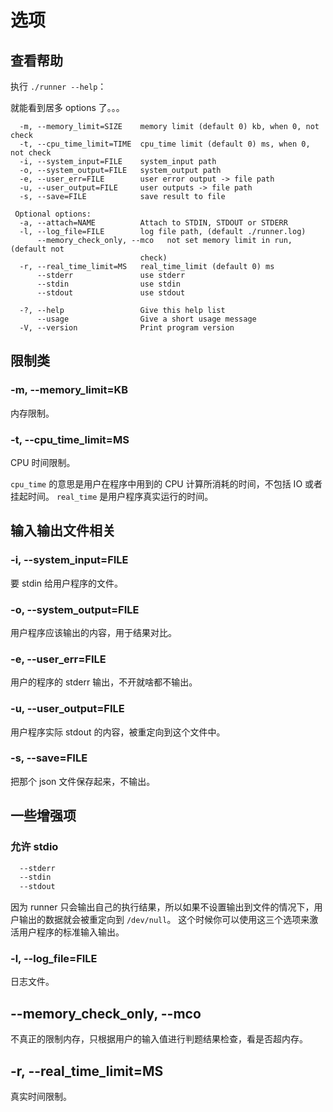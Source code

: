 # 选项

## 查看帮助

执行 `./runner --help`：

就能看到居多 options 了。。。

```shell
  -m, --memory_limit=SIZE    memory limit (default 0) kb, when 0, not check
  -t, --cpu_time_limit=TIME  cpu_time limit (default 0) ms, when 0, not check
  -i, --system_input=FILE    system_input path
  -o, --system_output=FILE   system_output path
  -e, --user_err=FILE        user error output -> file path
  -u, --user_output=FILE     user outputs -> file path
  -s, --save=FILE            save result to file

 Optional options:
  -a, --attach=NAME          Attach to STDIN, STDOUT or STDERR
  -l, --log_file=FILE        log file path, (default ./runner.log)
      --memory_check_only, --mco   not set memory limit in run, (default not
                             check)
  -r, --real_time_limit=MS   real_time_limit (default 0) ms
      --stderr               use stderr
      --stdin                use stdin
      --stdout               use stdout

  -?, --help                 Give this help list
      --usage                Give a short usage message
  -V, --version              Print program version
```

## 限制类

### -m, --memory_limit=KB

内存限制。

### -t, --cpu_time_limit=MS

CPU 时间限制。

`cpu_time` 的意思是用户在程序中用到的 CPU 计算所消耗的时间，不包括 IO 或者挂起时间。
`real_time` 是用户程序真实运行的时间。

## 输入输出文件相关

### -i, --system_input=FILE

要 stdin 给用户程序的文件。

### -o, --system_output=FILE

用户程序应该输出的内容，用于结果对比。

### -e, --user_err=FILE

用户的程序的 stderr 输出，不开就啥都不输出。

### -u, --user_output=FILE

用户程序实际 stdout 的内容，被重定向到这个文件中。

### -s, --save=FILE

把那个 json 文件保存起来，不输出。

## 一些增强项

### 允许 stdio

```txt
  --stderr
  --stdin
  --stdout
```

因为 runner 只会输出自己的执行结果，所以如果不设置输出到文件的情况下，用户输出的数据就会被重定向到 `/dev/null`。
这个时候你可以使用这三个选项来激活用户程序的标准输入输出。

### -l, --log_file=FILE

日志文件。

## --memory_check_only, --mco

不真正的限制内存，只根据用户的输入值进行判题结果检查，看是否超内存。

## -r, --real_time_limit=MS

真实时间限制。

